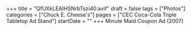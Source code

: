 +++
title = "QfUXkLEAIHSNrbTszi40.avif"
draft = false
tags = ["Photos"]
categories = ["Chuck E. Cheese's"]
pages = ["CEC Coca-Cola Triple Tabletop Ad Stand"]
startDate = ""
+++
Minute Maid Coupon Ad (2007)
